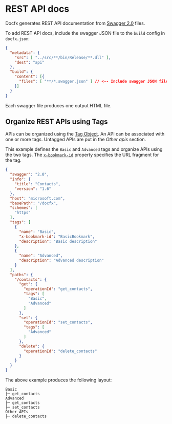 # REST API docs

Docfx generates REST API documentation from [Swagger 2.0](http://swagger.io/specification/) files.

To add REST API docs, include the swagger JSON file to the `build` config in `docfx.json`:

```json
{
  "metadata": {
    "src": [ "../src/**/bin/Release/**.dll" ],
    "dest": "api"
  },
  "build": {
    "content": [{
      "files": [ "**/*.swagger.json" ] // <-- Include swagger JSON files
    }]
  }
}
```

Each swagger file produces one output HTML file.


## Organize REST APIs using Tags

APIs can be organized using the [Tag Object](http://swagger.io/specification/#tagObject). An API can be associated with one or more tags. Untagged APIs are put in the _Other apis_ section.

This example defines the `Basic` and `Advanced` tags and organize APIs using the two tags. The [`x-bookmark-id`](http://swagger.io/specification/#vendorExtensions) property specifies the URL fragment for the tag.

```json
{
  "swagger": "2.0",
  "info": {
    "title": "Contacts",
    "version": "1.6"
  },
  "host": "microsoft.com",
  "basePath": "/docfx",
  "schemes": [
    "https"
  ],
  "tags": [
    {
      "name": "Basic",
      "x-bookmark-id": "BasicBookmark",
      "description": "Basic description"
    },
    {
      "name": "Advanced",
      "description": "Advanced description"
    }
  ],
  "paths": {
    "/contacts": {
      "get": {
        "operationId": "get_contacts",
        "tags": [
          "Basic",
          "Advanced"
        ]
      },      
      "set": {
        "operationId": "set_contacts",
        "tags": [
          "Advanced"
        ]
      },
      "delete": {
        "operationId": "delete_contacts"
      }
    }
  }
}
```

The above example produces the following layout:

```
Basic
├─ get_contacts
Advanced
├─ get_contacts
├─ set_contacts
Other APIs
├─ delete_contacts
```
